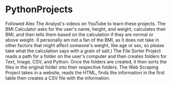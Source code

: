 # PythonProjects
Followed Alex The Analyst's videos on YouTube to learn these projects.
The BMI Calculator asks for the user's name, height, and weight, calculates their BMI, and then tells them based on the calculation if they are normal or above weight. (I personally am not a fan of the BMI, as it does not take in other factors that might affect someone's weight, like age or sex, so please take what the calculation says with a grain of salt.)
The File Sorter Project reads a path for a folder on the user's computer and then creates folders for Text, Image, CSV, and Python. Once the folders are created, it then sorts the files in the original folder into their respective folders. 
The Web Scraping Project takes in a website, reads the HTML, finds the information in the first table then creates a CSV file with the information. 
